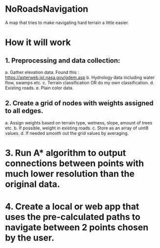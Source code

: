 # NoRoadsNavigation
A map that tries to make navigating hard terrain a little easier.


# How it will work

## 1. Preprocessing and data collection:
 a. Gather elevation data. Found this : https://asterweb.jpl.nasa.gov/gdem.asp
 b. Hydrology data including water flow, swamps etc.
 c. Terrain classification OR do my own classification.
 d. Existing roads.
 e. Plain color data.

## 2. Create a grid of nodes with weights assigned to all edges.
 a. Assign weights based on terrain type, wetness, slope, amount of trees etc.
 b. If possible, weight in existing roads.
 c. Store as an array of uint8 values.
 d. If needed smooth out the grid values by averaging.


# 3. Run A* algorithm to output connections between points with much lower resolution than the original data.

# 4. Create a local or web app that uses the pre-calculated paths to navigate between 2 points chosen by the user.


